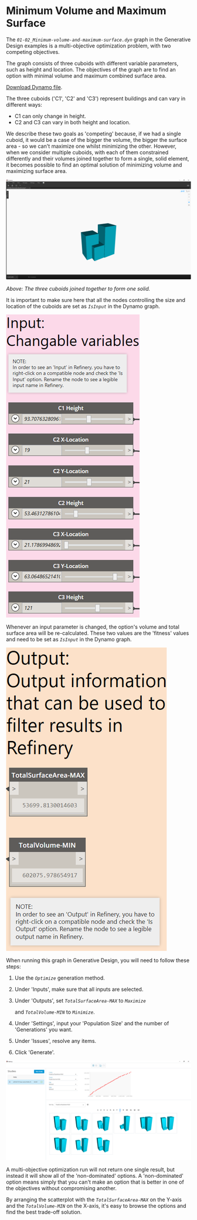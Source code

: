 # Minimum Volume and Maximum Surface

The _`01-02_Minimum-volume-and-maximum-surface.dyn`_ graph in the Generative Design examples is a multi-objective optimization problem, with two competing objectives. 

The graph consists of three cuboids with different variable parameters, such as height and location. The objectives of the graph are to find an option with minimal volume and maximum combined surface area.

[Download Dynamo file](https://github.com/DynamoDS/RefineryPrimer/releases/download/samples-v1/04-01-02_Minimum-volume-and-maximum-surface.dyn).

The three cuboids \('C1', 'C2' and 'C3'\) represent buildings and can vary in different ways:

* C1 can only change in height.
* C2 and C3 can vary in both height and location.

We describe these two goals as 'competing' because, if we had a single cuboid, it would be a case of the bigger the volume, the bigger the surface area - so we can't maximize one whilst minimizing the other. However, when we consider multiple cuboids, with each of them constrained differently and their volumes joined together to form a single, solid element, it becomes possible to find an optimal solution of minimizing volume and maximizing surface area.

![](../../.gitbook/assets/applychanges4.png)

_Above: The three cuboids joined together to form one solid._

It is important to make sure here that all the nodes controlling the size and location of the cuboids are set as _`IsInput`_ in the Dynamo graph.

![](../../.gitbook/assets/applychanges5.png)

Whenever an input parameter is changed, the option's volume and total surface area will be re-calculated. These two values are the 'fitness' values and need to be set as _`IsInput`_ in the Dynamo graph.

![](../../.gitbook/assets/applychanges6.png)

When running this graph in Generative Design, you will need to follow these steps:

1. Use the _`Optimize`_ generation method.
2. Under 'Inputs', make sure that all inputs are selected.
3. Under 'Outputs', set _`TotalSurfaceArea-MAX`_ to _`Maximize`_

    and _`TotalVolume-MIN`_ to _`Minimize`_.

4. Under 'Settings', input your 'Population Size' and the number of 'Generations' you want.  
5. Under 'Issues', resolve any items.
6. Click 'Generate'.

![](../../.gitbook/assets/applychanges7.png)

A multi-objective optimization run will not return one single result, but instead it will show all of the 'non-dominated' options. A 'non-dominated' option means simply that you can't make an option that is better in one of the objectives without compromising another.

By arranging the scatterplot with the _`TotalSurfaceArea-MAX`_ on the Y-axis and the _`TotalVolume-MIN`_ on the X-axis, it's easy to browse the options and find the best trade-off solution.


